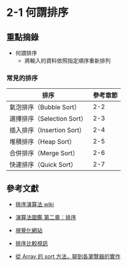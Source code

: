 # 2-1 何謂排序

## 重點摘錄
- 何謂排序
    - 將輸入的資料依照指定順序重新排列

### 常見的排序

| 排序                       | 參考章節 |
| -------------------------- | -------- |
| 氣泡排序（Bubble Sort）    | 2-2      |
| 選擇排序（Selection Sort） | 2-3      |
| 插入排序（Insertion Sort） | 2-4      |
| 堆積排序（Heap Sort）      | 2-5      |
| 合併排序（Merge Sort）     | 2-6      |
| 快速排序（Quick Sort）     | 2-7      |


## 參考文獻
- [排序演算法 wiki](https://zh.wikipedia.org/wiki/%E6%8E%92%E5%BA%8F%E7%AE%97%E6%B3%95)
- [演算法圖鑑 第二章：排序](https://medium.com/change-or-die/%E6%BC%94%E7%AE%97%E6%B3%95%E5%9C%96%E9%91%91-%E7%AC%AC%E4%BA%8C%E7%AB%A0-%E6%8E%92%E5%BA%8F-3f6f537adc6c)
- [視覺化網站](https://algorithm-visualizer.org/divide-and-conquer/quicksort)
- [排序比較視訊](https://www.youtube.com/watch?v=ZZuD6iUe3Pc)

- [從 Array 的 sort 方法，聊到各瀏覽器的實作](https://medium.com/@realdennis/javascript-%E5%BE%9Earray%E7%9A%84sort%E6%96%B9%E6%B3%95-%E8%81%8A%E5%88%B0%E5%90%84%E5%AE%B6%E7%80%8F%E8%A6%BD%E5%99%A8%E7%9A%84%E5%AF%A6%E4%BD%9C%E7%AE%97%E6%B3%95-c23a335b1b80)